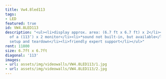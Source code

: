 ```yaml
---
title: Vw4.8led113
tags:
- LED
featured: true
id: VW4.8LED113
description: "<ul><li>display approx. area: (6.7 ft x 6.7 ft) x 2</li><li>equivalent
  of a (113″) x 2 monitor</li><li>*sound not built-in, but available</li><li>flown</li><li>delivery,
  setup and teardown</li><li>friendly expert support</li></ul>"
rent: 11800
size: 6.7ft x 6.7ft
diagonal: '113'
images:
- url: assets/img/videowalls/VW4.8LED113/1.jpg
- url: assets/img/videowalls/VW4.8LED113/2.jpg
---
```



